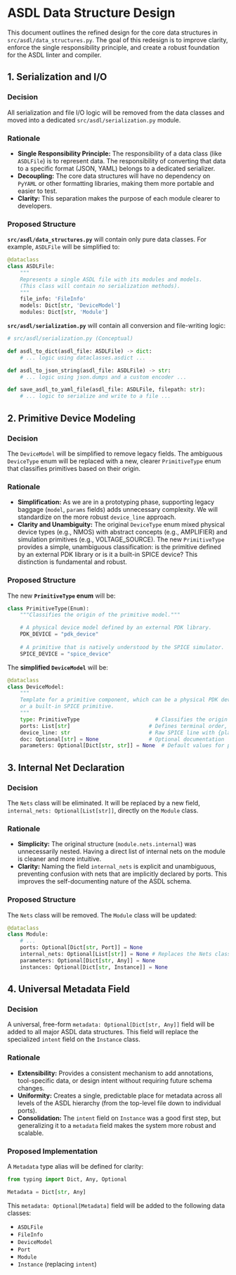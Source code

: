 # ASDL Data Structure Design

This document outlines the refined design for the core data structures in `src/asdl/data_structures.py`. The goal of this redesign is to improve clarity, enforce the single responsibility principle, and create a robust foundation for the ASDL linter and compiler.

## 1. Serialization and I/O

### Decision

All serialization and file I/O logic will be removed from the data classes and moved into a dedicated `src/asdl/serialization.py` module.

### Rationale

-   **Single Responsibility Principle:** The responsibility of a data class (like `ASDLFile`) is to represent data. The responsibility of converting that data to a specific format (JSON, YAML) belongs to a dedicated serializer.
-   **Decoupling:** The core data structures will have no dependency on `PyYAML` or other formatting libraries, making them more portable and easier to test.
-   **Clarity:** This separation makes the purpose of each module clearer to developers.

### Proposed Structure

**`src/asdl/data_structures.py`** will contain only pure data classes. For example, `ASDLFile` will be simplified to:

```python
@dataclass
class ASDLFile:
    """
    Represents a single ASDL file with its modules and models.
    (This class will contain no serialization methods).
    """
    file_info: 'FileInfo'
    models: Dict[str, 'DeviceModel']
    modules: Dict[str, 'Module']
```

**`src/asdl/serialization.py`** will contain all conversion and file-writing logic:

```python
# src/asdl/serialization.py (Conceptual)

def asdl_to_dict(asdl_file: ASDLFile) -> dict:
    # ... logic using dataclasses.asdict ...

def asdl_to_json_string(asdl_file: ASDLFile) -> str:
    # ... logic using json.dumps and a custom encoder ...

def save_asdl_to_yaml_file(asdl_file: ASDLFile, filepath: str):
    # ... logic to serialize and write to a file ...
```

## 2. Primitive Device Modeling

### Decision

The `DeviceModel` will be simplified to remove legacy fields. The ambiguous `DeviceType` enum will be replaced with a new, clearer `PrimitiveType` enum that classifies primitives based on their origin.

### Rationale

-   **Simplification:** As we are in a prototyping phase, supporting legacy baggage (`model`, `params` fields) adds unnecessary complexity. We will standardize on the more robust `device_line` approach.
-   **Clarity and Unambiguity:** The original `DeviceType` enum mixed physical device types (e.g., NMOS) with abstract concepts (e.g., AMPLIFIER) and simulation primitives (e.g., VOLTAGE_SOURCE). The new `PrimitiveType` provides a simple, unambiguous classification: is the primitive defined by an external PDK library or is it a built-in SPICE device? This distinction is fundamental and robust.

### Proposed Structure

The new **`PrimitiveType` enum** will be:

```python
class PrimitiveType(Enum):
    """Classifies the origin of the primitive model."""

    # A physical device model defined by an external PDK library.
    PDK_DEVICE = "pdk_device"
    
    # A primitive that is natively understood by the SPICE simulator.
    SPICE_DEVICE = "spice_device"
```

The **simplified `DeviceModel`** will be:

```python
@dataclass
class DeviceModel:
    """
    Template for a primitive component, which can be a physical PDK device
    or a built-in SPICE primitive.
    """
    type: PrimitiveType                        # Classifies the origin of the model
    ports: List[str]                         # Defines terminal order, e.g., ['D', 'G', 'S', 'B']
    device_line: str                         # Raw SPICE line with {placeholders}, e.g., "MN {D} {G} {S} {B} nch W={W}"
    doc: Optional[str] = None                # Optional documentation
    parameters: Optional[Dict[str, str]] = None  # Default values for parameters used in device_line
```

## 3. Internal Net Declaration

### Decision

The `Nets` class will be eliminated. It will be replaced by a new field, `internal_nets: Optional[List[str]]`, directly on the `Module` class.

### Rationale

-   **Simplicity:** The original structure (`module.nets.internal`) was unnecessarily nested. Having a direct list of internal nets on the module is cleaner and more intuitive.
-   **Clarity:** Naming the field `internal_nets` is explicit and unambiguous, preventing confusion with nets that are implicitly declared by ports. This improves the self-documenting nature of the ASDL schema.

### Proposed Structure

The `Nets` class will be removed. The `Module` class will be updated:

```python
@dataclass
class Module:
    # ...
    ports: Optional[Dict[str, Port]] = None
    internal_nets: Optional[List[str]] = None # Replaces the Nets class
    parameters: Optional[Dict[str, Any]] = None
    instances: Optional[Dict[str, Instance]] = None
```

## 4. Universal Metadata Field

### Decision

A universal, free-form `metadata: Optional[Dict[str, Any]]` field will be added to all major ASDL data structures. This field will replace the specialized `intent` field on the `Instance` class.

### Rationale

-   **Extensibility:** Provides a consistent mechanism to add annotations, tool-specific data, or design intent without requiring future schema changes.
-   **Uniformity:** Creates a single, predictable place for metadata across all levels of the ASDL hierarchy (from the top-level file down to individual ports).
-   **Consolidation:** The `intent` field on `Instance` was a good first step, but generalizing it to a `metadata` field makes the system more robust and scalable.

### Proposed Implementation

A `Metadata` type alias will be defined for clarity:

```python
from typing import Dict, Any, Optional

Metadata = Dict[str, Any]
```

This `metadata: Optional[Metadata]` field will be added to the following data classes:
- `ASDLFile`
- `FileInfo`
- `DeviceModel`
- `Port`
- `Module`
- `Instance` (replacing `intent`) 